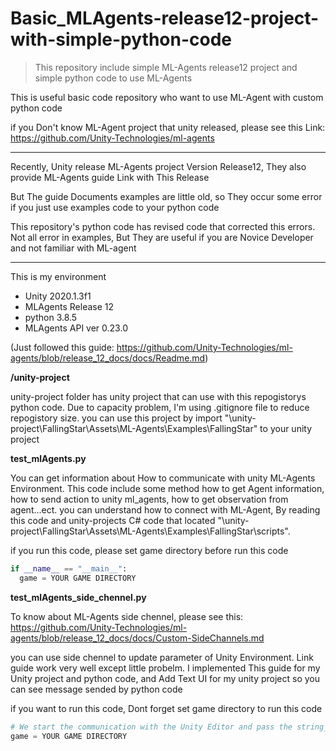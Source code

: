 # Basic_MLAgents-release12-project-with-simple-python-code
>This repository include simple ML-Agents release12 project and simple python code to use ML-Agents


This is useful basic code repository who want to use ML-Agent with custom python code

if you Don't know ML-Agent project that unity released, please see this Link:
https://github.com/Unity-Technologies/ml-agents

---

Recently, Unity release ML-Agents project Version Release12,
They also provide ML-Agents guide Link with This Release

But The guide Documents examples are little old, 
so They occur some error if you just use examples code to your python code

This repository's python code has revised code that corrected this errors. 
Not all error in examples, But They are useful if you are Novice Developer and not familiar with ML-agent

---

This is my environment

- Unity 2020.1.3f1
- MLAgents Release 12
- python 3.8.5
- MLAgents API ver 0.23.0

(Just followed this guide: https://github.com/Unity-Technologies/ml-agents/blob/release_12_docs/docs/Readme.md)

**/unity-project**

unity-project folder has unity project that can use with this repogistorys python code. 
Due to capacity problem, I'm using .gitignore file to reduce repogistory size. 
you can use this project by import "\unity-project\FallingStar\Assets\ML-Agents\Examples\FallingStar" to your unity project

**test_mlAgents.py**

You can get information about How to communicate with unity ML-Agents Environment. This code include 
some method how to get Agent information, how to send action to unity ml_agents, how to get observation from agent...ect. 
you can understand how to connect with ML-Agent, By reading this code and unity-projects C# code that located "\unity-project\FallingStar\Assets\ML-Agents\Examples\FallingStar\scripts". 

if you run this code, please set game directory before run this code
```python
if __name__ == "__main__":
  game = YOUR GAME DIRECTORY
```

**test_mlAgents_side_chennel.py**

To know about ML-Agents side chennel, please see this:
https://github.com/Unity-Technologies/ml-agents/blob/release_12_docs/docs/Custom-SideChannels.md

you can use side chennel to update parameter of Unity Environment.
Link guide work very well except little probelm. 
I implemented This guide for my Unity project and python code, 
and Add Text UI for my unity project so you can see message sended by python code

if you want to run this code, Dont forget set game directory to run this code
```python
# We start the communication with the Unity Editor and pass the string_log side channel as input
game = YOUR GAME DIRECTORY
```


